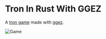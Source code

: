 # Tron In Rust With GGEZ
A [tron game](https://tron.fandom.com/wiki/TRON_(arcade_game)) made with [ggez](https://ggez.rs/).

![Game](/Screenshots/Game.png)
